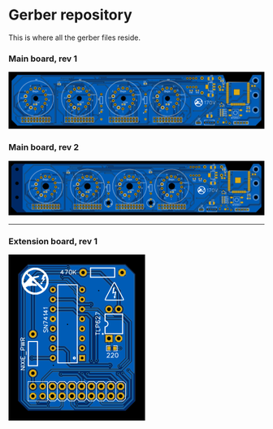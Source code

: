 # Gerber repository
This is where all the gerber files reside.


### Main board, rev 1
![](https://raw.githubusercontent.com/ThisIsntTheWay/rack_nixie_display/main/resources/gerber/svg/PCB_rack_nixie_dipsplay_REV1.svg)  

### Main board, rev 2
![](https://raw.githubusercontent.com/ThisIsntTheWay/rack_nixie_display/main/resources/gerber/svg/PCB_rack_nixie_dipsplay_REV2.svg)  

---

### Extension board, rev 1
![](https://raw.githubusercontent.com/ThisIsntTheWay/rack_nixie_display/main/resources/gerber/svg/PCB_ExtensionBoard_REV1.svg)
